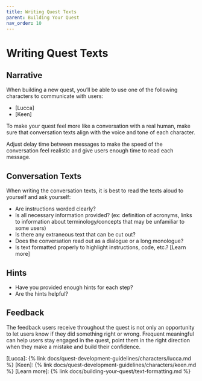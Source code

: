 ```yaml
---
title: Writing Quest Texts
parent: Building Your Quest
nav_order: 10
---
```



# Writing Quest Texts

## Narrative

When building a new quest, you’ll be able to use one of the following characters to communicate with users: 

- [Lucca]
- [Keen]

To make your quest feel more like a conversation with a real human, make sure that conversation texts align with the voice and tone of each character. 

Adjust delay time between messages to make the speed of the conversation feel realistic and give users enough time to read each message. 

## Conversation Texts

When writing the conversation texts, it is best to read the texts aloud to yourself and ask yourself: 

- Are instructions worded clearly?
- Is all necessary information provided? (ex: definition of acronyms, links to information about terminology/concepts that may be unfamiliar to some users)
- Is there any extraneous text that can be cut out?
- Does the conversation read out as a dialogue or a long monologue?
- Is text formatted properly to highlight instructions, code, etc.? [Learn more]

## Hints
- Have you provided enough hints for each step? 
- Are the hints helpful? 

## Feedback 

The feedback users receive throughout the quest is not only an opportunity to let users know if they did something right or wrong. Frequent meaningful can help users stay engaged in the quest, point them in the right direction when they make a mistake and build their confidence.

[Lucca]: {% link docs/quest-development-guidelines/characters/lucca.md %}
[Keen]: {% link docs/quest-development-guidelines/characters/keen.md %}
[Learn more]: {% link docs/building-your-quest/text-formatting.md %}